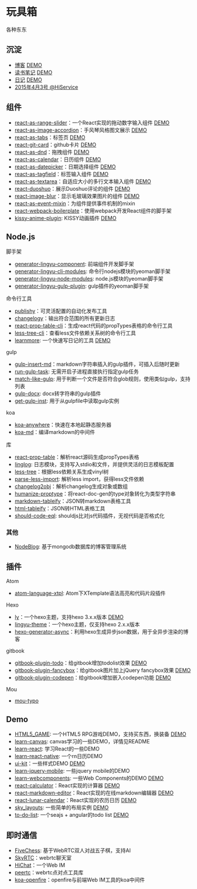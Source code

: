 # 玩具箱
各种东东

## 沉淀

- [博客](https://github.com/LingyuCoder/blog) [DEMO](http://lingyu.wang)
- [读书笔记](https://github.com/LingyuCoder/reading) [DEMO](http://read.lingyu.wang)
- [日记](https://github.com/LingyuCoder/diary) [DEMO](http://lingyucoder.github.io/diary/#/2015/4/10)
- [2015年4月3号 @HiService](http://share.lingyu.wang/2015-4-3-hiservice.html#/step-1)

## 组件

- [react-as-range-slider](https://github.com/LingyuCoder/react-as-range-slider)：一个React实现的拖动数字输入组件 [DEMO](http://lingyucoder.github.io/react-as-range-slider/demo/demo.html)
- [react-as-image-accordion](https://github.com/LingyuCoder/react-as-image-accordion)：手风琴风格图文展示 [DEMO](http://lingyucoder.github.io/react-as-image-accordion/demo/demo.html)
- [react-as-tabs](https://github.com/LingyuCoder/react-as-tabs)：标签页 [DEMO](http://lingyucoder.github.io/react-as-tabs/demo/demo.html)
- [react-git-card](https://github.com/LingyuCoder/react-git-card)：github卡片 [DEMO](http://lingyucoder.github.io/react-git-card/demo/demo.html)
- [react-as-dnd](https://github.com/LingyuCoder/react-as-dnd)：拖拽组件 [DEMO](http://lingyucoder.github.io/react-as-dnd/demo/demo.html)
- [react-as-calendar](https://github.com/LingyuCoder/react-as-calendar)：日历组件 [DEMO](http://lingyucoder.github.io/react-as-calendar/demo/demo.html)
- [react-as-datepicker](https://github.com/LingyuCoder/react-as-datepicker)：日期选择组件 [DEMO](http://lingyucoder.github.io/react-as-datepicker/demo/demo.html)
- [react-as-tagfield](https://github.com/LingyuCoder/react-as-tagfield)：标签输入组件 [DEMO](http://lingyucoder.github.io/react-as-tagfield/demo/demo.html)
- [react-as-textarea](https://github.com/LingyuCoder/react-as-textarea)：自适应大小的多行文本输入组件 [DEMO](http://lingyucoder.github.io/react-as-textarea/demo/demo.html)
- [react-duoshuo](https://github.com/LingyuCoder/react-duoshuo)：展示Duoshuo评论的组件 [DEMO](http://lingyucoder.github.io/react-duoshuo/demo/demo.html)
- [react-image-blur](https://github.com/LingyuCoder/react-image-blur)：显示毛玻璃效果图片的组件 [DEMO](http://lingyucoder.github.io/react-image-blur/demo/demo.html)
- [react-as-event-mixin](https://github.com/LingyuCoder/react-as-event-mixin)：为组件提供事件机制的mixin
- [react-webpack-boilerplate](https://github.com/LingyuCoder/react-webpack-boilerplate)：使用webpack开发React组件的脚手架
- [kissy-anime-plugin](https://github.com/LingyuCoder/kissy-anime-plugin): KISSY动画插件 [DEMO](http://anime.lingyu.wang/)

## Node.js

脚手架

- [generator-lingyu-component](https://github.com/LingyuCoder/generator-lingyu-component): 前端组件开发脚手架
- [generator-lingyu-cli-modules](https://github.com/LingyuCoder/generator-lingyu-cli-modules): 命令行nodejs模块的yeoman脚手架
- [generator-lingyu-node-modules](https://github.com/LingyuCoder/generator-lingyu-node-modules): node.js模块的yeoman脚手架
- [generator-lingyu-gulp-plugin](https://github.com/LingyuCoder/generator-lingyu-gulp-plugin): gulp插件的yeoman脚手架

命令行工具

- [publishy](https://github.com/LingyuCoder/publishy)：可灵活配置的自动化发布工具
- [changelogy](https://github.com/LingyuCoder/changelogy)：输出符合范围的所有更新日志
- [react-prop-table-cli](https://github.com/LingyuCoder/react-prop-table-cli)：生成react代码的propTypes表格的命令行工具
- [less-tree-cli](https://github.com/LingyuCoder/less-tree-cli)：查看less文件依赖关系树的命令行工具
- [learnmore](https://github.com/LingyuCoder/learnmore): 一个快速写日记的工具 [DEMO](http://lingyucoder.github.io/diary/#/2015/4/10)

gulp

- [gulp-insert-md](https://github.com/LingyuCoder/gulp-insert-md)：markdown字符串插入的gulp插件，可插入后随时更新
- [run-gulp-task](https://github.com/LingyuCoder/run-gulp-task): 无需开启子进程直接执行指定gulp任务
- [match-like-gulp](https://github.com/LingyuCoder/match-like-gulp): 用于判断一个文件是否符合glob规则，使用类似gulp，支持列表
- [gulp-docx](https://github.com/LingyuCoder/gulp-docx): docx转字符串的gulp插件
- [get-gulp-inst](https://github.com/LingyuCoder/get-gulp-inst): 用于从gulpfile中读取gulp实例

koa

- [koa-anywhere](https://github.com/LingyuCoder/koa-anywhere)：快速在本地起静态服务器
- [koa-md](https://github.com/LingyuCoder/koa-md)：编译markdown的中间件

库

- [react-prop-table](https://github.com/LingyuCoder/react-prop-table)：解析react源码生成propTypes表格
- [linglog](https://github.com/LingyuCoder/linglog): 日志模块，支持写入stdio和文件，并提供灵活的日志模板配置
- [less-tree](https://github.com/LingyuCoder/less-tree)：根据less依赖关系生成vinyl树
- [parse-less-import](https://github.com/LingyuCoder/parse-less-import): 解析less import，获得less文件依赖
- [changelog2obj](https://github.com/LingyuCoder/changelog2obj)：解析changelog生成对象或数组
- [humanize-proptype](https://github.com/LingyuCoder/humanize-proptype)：将react-doc-gen的type对象转化为类型字符串
- [markdown-tableify](https://github.com/LingyuCoder/markdown-tableify)：JSON转markdown表格工具
- [html-tableify](https://github.com/LingyuCoder/html-tableify)：JSON转HTML表格工具
- [should-code-eql](https://github.com/LingyuCoder/should-code-eql): shouldjs比对js代码插件，无视代码是否格式化

### 其他

- [NodeBlog](https://github.com/LingyuCoder/NodeBlog): 基于mongodb数据库的博客管理系统

## 插件

Atom

- [atom-language-xtpl](https://github.com/LingyuCoder/atom-language-xtpl):  Atom下XTemplate语法高亮和代码片段插件

Hexo

- [ly](https://github.com/LingyuCoder/lingyu-theme)：一个hexo主题，支持hexo 3.x.x版本 [DEMO](http://lingyu.wang)
- [lingyu-theme](https://github.com/LingyuCoder/lingyu-theme)：一个hexo主题，仅支持hexo 2.x.x版本
- [hexo-generator-async](https://github.com/LingyuCoder/hexo-generator-async)：利用hexo生成异步json数据，用于全异步渲染的博客

gitbook
- [gitbook-plugin-todo](https://github.com/LingyuCoder/gitbook-plugin-todo)：给gitbook增加todolist效果 [DEMO](http://read.lingyu.wang/index.html)
- [gitbook-plugin-fancybox](https://github.com/LingyuCoder/gitbook-plugin-fancybox)：给gitbook图片加上jQuery fancybox效果 [DEMO](http://read.lingyu.wang/webkit-core/webkit-arch-and-module.html)
- [gitbook-plugin-codepen](https://github.com/LingyuCoder/gitbook-plugin-codepen)：给gitbook增加嵌入codepen功能 [DEMO](http://read.lingyu.wang/Codepen.html)

Mou
- [mou-typo](https://github.com/LingyuCoder/mou-typo)

## Demo

- [HTML5_GAME](https://github.com/LingyuCoder/HTML5_GAME): 一个HTML5 RPG游戏DEMO，支持买东西，换装备 [DEMO](http://lingyucoder.github.io/HTML5_GAME/game.html)
- [learn-canvas](https://github.com/LingyuCoder/learn-canvas): canvas学习的一些DEMO，详情见README
- [learn-react](https://github.com/LingyuCoder/learn-react): 学习React的一些DEMO
- [learn-react-native](https://github.com/LingyuCoder/learn-react-native): 一个rn日历DEMO
- [ui-kit](https://github.com/LingyuCoder/ui-kit)：一些样式DEMO [DEMO](http://lingyucoder.github.io/ui-kit/build/demo.html)
- [learn-jquery-mobile](https://github.com/LingyuCoder/learn-jquery-mobile): 一些jquery mobile的DEMO
- [learn-webcomponents](https://github.com/LingyuCoder/learn-webcomponents): 一些Web Components的DEMO [DEMO](http://lingyucoder.github.io/learn-webcomponents/)
- [react-calculator](https://github.com/LingyuCoder/react-calculator)：React实现的计算器 [DEMO](http://lingyucoder.github.io/react-calculator/demo/demo.html)
- [react-markdown-editor](https://github.com/LingyuCoder/react-markdown-editor)：React实现的在线markdown编辑器 [DEMO](http://lingyucoder.github.io/react-markdown-editor/index.html)
- [react-lunar-calendar](https://github.com/LingyuCoder/react-lunar-calendar)：React实现的农历日历 [DEMO](http://lingyucoder.github.io/react-lunar-calendar/index.html)
- [sky_layouts](https://github.com/LingyuCoder/sky_layouts): 一些简单的布局实例 [DEMO](http://lingyucoder.github.io/sky_layouts)
- [to-do-list](https://github.com/LingyuCoder/to-do-list): 一个seajs + angular的todo list [DEMO](http://lingyucoder.github.io/to-do-list/app/todo.html)

## 即时通信

- [FiveChess](https://github.com/LingyuCoder/FiveChess): 基于WebRTC双人对战五子棋，支持AI
- [SkyRTC](https://github.com/LingyuCoder/SkyRTC)：webrtc聊天室
- [HiChat](https://github.com/LingyuCoder/HiChat2)：一个Web IM
- [peertc](https://github.com/LingyuCoder/peertc)：webrtc点对点工具库
- [koa-openfire](https://github.com/LingyuCoder/koa-anywhere)：openfire与前端Web IM工具的koa中间件
